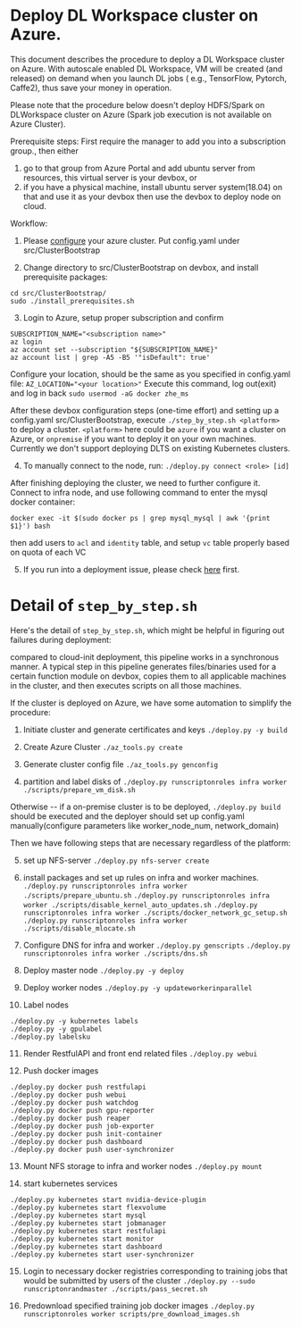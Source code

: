 # Deploy DL Workspace cluster on Azure. 

This document describes the procedure to deploy a DL Workspace cluster on Azure. With autoscale enabled DL Workspace, VM will be created (and released) on demand when you launch DL jobs ( e.g., TensorFlow, Pytorch, Caffe2), thus save your money in operation.

Please note that the procedure below doesn't deploy HDFS/Spark on DLWorkspace cluster on Azure (Spark job execution is not available on Azure Cluster).

Prerequisite steps:
First require the manager to add you into a subscription group., then either 
1. go to that group from Azure Portal and add ubuntu server from resources, this virtual server is your devbox, or 
2. if you have a physical machine, install ubuntu server system(18.04) on that and use it as your devbox
then use the devbox to deploy node on cloud.

Workflow:
1. Please [configure](configure.md) your azure cluster. Put config.yaml under src/ClusterBootstrap

2. Change directory to src/ClusterBootstrap on devbox, and install prerequisite packages:
```
cd src/ClusterBootstrap/ 
sudo ./install_prerequisites.sh
```
3. Login to Azure, setup proper subscription and confirm
```
SUBSCRIPTION_NAME="<subscription name>" 
az login
az account set --subscription "${SUBSCRIPTION_NAME}" 
az account list | grep -A5 -B5 '"isDefault": true'
```
Configure your location, should be the same as you specified in config.yaml file:
```AZ_LOCATION="<your location>"```
Execute this command, log out(exit) and log in back
```sudo usermod -aG docker zhe_ms```

After these devbox configuration steps (one-time effort) and setting up a config.yaml src/ClusterBootstrap, execute
```./step_by_step.sh <platform>```  
to deploy a cluster. `<platform>` here could be `azure` if you want a cluster on Azure, or `onpremise` if you want to deploy it on your own machines. Currently we don't support deploying DLTS on existing Kubernetes clusters.


4.  To manually connect to the node, run:
```./deploy.py connect <role> [id]```

After finishing deploying the cluster, we need to further configure it. 
Connect to infra node, and use following command to enter the mysql docker container:

```docker exec -it $(sudo docker ps | grep mysql_mysql | awk '{print $1}') bash```

then add users to `acl` and `identity` table, and setup `vc` table properly based on quota of each VC

5. If you run into a deployment issue, please check [here](FAQ.md) first.

# Detail of `step_by_step.sh`

Here's the detail of `step_by_step.sh`, which might be helpful in figuring out failures during deployment:

compared to cloud-init deployment, this pipeline works in a synchronous manner. A typical step in this pipeline generates files/binaries used for a certain function module on devbox, copies them to all applicable machines in the cluster, and then executes scripts on all those machines. 

If the cluster is deployed on Azure, we have some automation to simplify the procedure:

1. Initiate cluster and generate certificates and keys
```./deploy.py -y build```

2. Create Azure Cluster
```./az_tools.py create```

3. Generate cluster config file
```./az_tools.py genconfig```

4. partition and label disks of 
```./deploy.py runscriptonroles infra worker ./scripts/prepare_vm_disk.sh```

Otherwise -- if a on-premise cluster is to be deployed, ```./deploy.py build``` should be executed and the deployer should set up config.yaml manually(configure parameters like worker_node_num, network_domain)

Then we have following steps that are necessary regardless of the platform:

5. set up NFS-server
```./deploy.py nfs-server create```

6. install packages and set up rules on infra and worker machines.
```./deploy.py runscriptonroles infra worker ./scripts/prepare_ubuntu.sh```
```./deploy.py runscriptonroles infra worker ./scripts/disable_kernel_auto_updates.sh```
```./deploy.py runscriptonroles infra worker ./scripts/docker_network_gc_setup.sh```
```./deploy.py runscriptonroles infra worker ./scripts/disable_mlocate.sh```

7. Configure DNS for infra and worker
```./deploy.py genscripts```
```./deploy.py runscriptonroles infra worker ./scripts/dns.sh```

8. Deploy master node 
```./deploy.py -y deploy```

9. Deploy worker nodes
```./deploy.py -y updateworkerinparallel```

10. Label nodes
```
./deploy.py -y kubernetes labels
./deploy.py -y gpulabel
./deploy.py labelsku
```

11. Render RestfulAPI and front end related files
```./deploy.py webui```

12. Push docker images
```
./deploy.py docker push restfulapi
./deploy.py docker push webui
./deploy.py docker push watchdog
./deploy.py docker push gpu-reporter
./deploy.py docker push reaper
./deploy.py docker push job-exporter
./deploy.py docker push init-container
./deploy.py docker push dashboard
./deploy.py docker push user-synchronizer
```

13. Mount NFS storage to infra and worker nodes
```./deploy.py mount```

14. start kubernetes services
```
./deploy.py kubernetes start nvidia-device-plugin
./deploy.py kubernetes start flexvolume
./deploy.py kubernetes start mysql
./deploy.py kubernetes start jobmanager
./deploy.py kubernetes start restfulapi
./deploy.py kubernetes start monitor
./deploy.py kubernetes start dashboard
./deploy.py kubernetes start user-synchronizer
```

15. Login to necessary docker registries corresponding to training jobs that would be submitted by users of the cluster
```./deploy.py --sudo runscriptonrandmaster ./scripts/pass_secret.sh```

16. Predownload specified training job docker images
```./deploy.py runscriptonroles worker scripts/pre_download_images.sh```